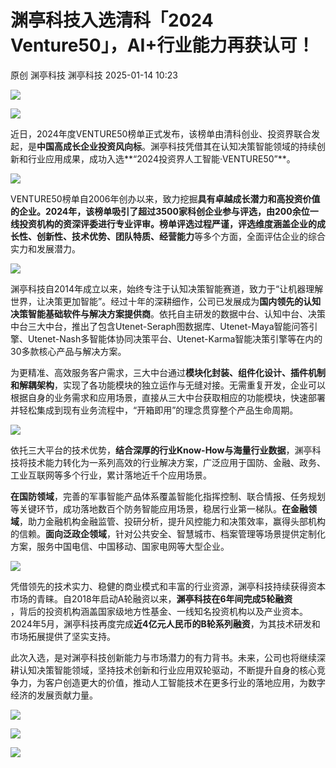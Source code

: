 #  渊亭科技入选清科「2024 Venture50」，AI+行业能力再获认可！   
原创 渊亭科技  渊亭科技   2025-01-14 10:23  
  
![](https://mmbiz.qpic.cn/mmbiz_gif/dQicEzaibbVAJqmQ9KdYrqSWCD99cfrSdMAvDZ7DfVrtQccwo8UJFnSlteKsGsBicia60rs26SIuBExlTrrdQpzibQQ/640?wx_fmt=gif "")  
  
![](https://mmbiz.qpic.cn/mmbiz_png/dQicEzaibbVAIT8KDiasUjPW4Ls1Scyr7bpmnMuia7ckMOVRjabHRdPoQlKGpSd51WgeXgQ3iblYXAgQNPmpIOnZUpA/640?wx_fmt=png&from=appmsg "")  
  
近日，2024年度VENTURE50榜单正式发布，该榜单由清科创业、投资界联合发起，是**中国高成长企业投资风向标**。渊亭科技凭借其在认知决策智能领域的持续创新和行业应用成果，成功入选**“2024投资界人工智能·VENTURE50”**。  
  
  
![](https://mmbiz.qpic.cn/mmbiz_jpg/dQicEzaibbVAIT8KDiasUjPW4Ls1Scyr7bpyX5OELwK5zYyknt0p8iax3JJpFrBfcB4GZWxx5D06YfgGDgWgNek3rg/640?wx_fmt=jpeg&from=appmsg "")  
  
  
VENTURE50榜单自2006年创办以来，致力挖掘**具有卓越成长潜力和高投资价值的企业。**2024年，该榜单吸引了超过3500家科创企业参与评选，由200余位一线投资机构的资深评委进行专业评审。榜单评选过程严谨，评选维度涵盖企业的**成长性、创新性、技术优势、团队特质、经营能力**等多个方面，全面评估企业的综合实力和发展潜力。  
  
  
![](https://mmbiz.qpic.cn/mmbiz_jpg/dQicEzaibbVAIT8KDiasUjPW4Ls1Scyr7bpMfgHYjg5YricqLjldX3YzL1VfQPtFoYzWRI4qoBk7pUIlabm8Dg3Jsg/640?wx_fmt=jpeg&from=appmsg "")  
  
  
  
  
  
  
  
  
  
  
  
  
渊亭科技自2014年成立以来，始终专注于认知决策智能赛道，致力于“让机器理解世界，让决策更加智能”。经过十年的深耕细作，公司已发展成为**国内领先的认知决策智能基础软件与解决方案提供商**。依托自主研发的数据中台、认知中台、决策中台三大中台，推出了包含Utenet-Seraph图数据库、Utenet-Maya智能问答引擎、Utenet-Nash多智能体协同决策平台、Utenet-Karma智能决策引擎等在内的30多款核心产品与解决方案。  
  
  
为更精准、高效服务客户需求，三大中台通过**模块化封装、组件化设计、插件机制和解耦架构**，实现了各功能模块的独立运作与无缝对接。无需重复开发，企业可以根据自身的业务需求和应用场景，直接从三大中台获取相应的功能模块，快速部署并轻松集成到现有业务流程中，“开箱即用”的理念贯穿整个产品生命周期。  
  
  
![](https://mmbiz.qpic.cn/mmbiz_png/dQicEzaibbVAIT8KDiasUjPW4Ls1Scyr7bpv0WDibNEnBibl2BOo5ibdgKK9a5DfjK9pdpUkc9PSxxoh9TdJM41vHtKw/640?wx_fmt=png&from=appmsg "")  
  
  
依托三大平台的技术优势，**结合深厚的行业Know-How与海量行业数据**，渊亭科技将技术能力转化为一系列高效的行业解决方案，广泛应用于国防、金融、政务、工业互联网等多个行业，累计落地近千个应用场景。  
  
  
**在国防领域**，完善的军事智能产品体系覆盖智能化指挥控制、联合情报、任务规划等关键环节，成功落地数百个防务智能应用场景，稳居行业第一梯队。**在金融领域**，助力金融机构金融监管、投研分析，提升风控能力和决策效率，赢得头部机构的信赖。**面向泛政企领域**，针对公共安全、智慧城市、档案管理等场景提供定制化方案，服务中国电信、中国移动、国家电网等大型企业。  
  
  
![](https://mmbiz.qpic.cn/mmbiz_jpg/dQicEzaibbVAIT8KDiasUjPW4Ls1Scyr7bp3I2coJc6h11RcpibU2JEvqCTT4cKuTeEtFE1MMBhL4ae0B2ezC8NLgg/640?wx_fmt=jpeg&from=appmsg "")  
  
  
凭借领先的技术实力、稳健的商业模式和丰富的行业资源，渊亭科技持续获得资本市场的青睐。自2018年启动A轮融资以来，**渊亭科技在6年间完成5轮融资**  
，背后的投资机构涵盖国家级地方性基金、一线知名投资机构以及产业资本。2024年5月，渊亭科技再度完成**近4亿元人民币的B轮系列融资**，为其技术研发和市场拓展提供了坚实支持。  
  
  
此次入选，是对渊亭科技创新能力与市场潜力的有力背书。未来，公司也将继续深耕认知决策智能领域，坚持技术创新和行业应用双轮驱动，不断提升自身的核心竞争力，为客户创造更大的价值，推动人工智能技术在更多行业的落地应用，为数字经济的发展贡献力量。  
  
![](https://mmbiz.qpic.cn/mmbiz_png/dQicEzaibbVAK1OC5yBwFlHxYIvYpAcdJyWJd0QCopjtK6dzzsrQ45Plic7u0R1mCav6TOiaaoauS1Hmkvd3pr44Ow/640?wx_fmt=other&wxfrom=5&wx_lazy=1&wx_co=1&tp=webp "")  
  
[](https://mp.weixin.qq.com/s?__biz=MzIzNjE1ODE2OA==&mid=2660190205&idx=1&sn=35f60d162522e2047b99e834afe7ee64&scene=21#wechat_redirect)  
  
![](https://mmbiz.qpic.cn/mmbiz_png/dQicEzaibbVAKpvd22FfpyolVqwmKjnAbmlrZokNpIJeicia6lN5ibhDuLQxAtjDgMFHtXu241Bxss5lic24PuaATCGQ/640?wx_fmt=other&wxfrom=5&wx_lazy=1&wx_co=1&tp=webp "")  
  
![](https://mmbiz.qpic.cn/mmbiz_gif/dQicEzaibbVAK1OC5yBwFlHxYIvYpAcdJyyzic588x46pwuN2P4gStYdfjSonmgUibJ7pCO18t8BiaPGatAtPibia1URA/640?wx_fmt=gif&wxfrom=5&wx_lazy=1&tp=webp "")  
  
  
